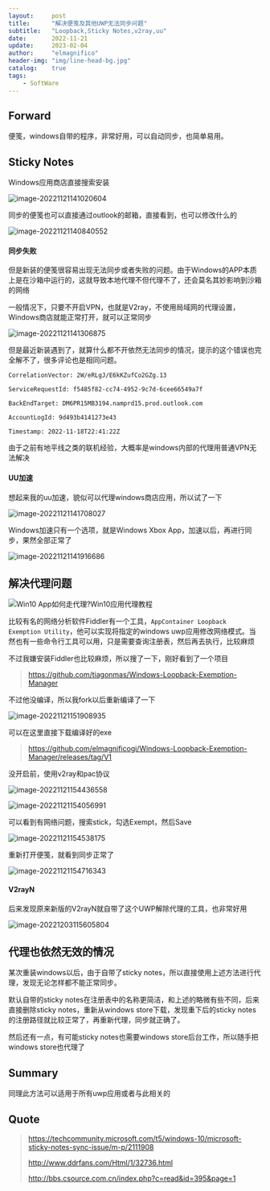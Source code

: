 ```yaml
---
layout:     post
title:      "解决便笺及其他UWP无法同步问题"
subtitle:   "Loopback,Sticky Notes,v2ray,uu"
date:       2022-11-21
update:     2023-02-04
author:     "elmagnifico"
header-img: "img/line-head-bg.jpg"
catalog:    true
tags:
    - SoftWare
---
```


## Forward

便笺，windows自带的程序，非常好用，可以自动同步，也简单易用。



## Sticky Notes

Windows应用商店直接搜索安装

![image-20221121141020604](http://img.elmagnifico.tech:9514/static/upload/elmagnifico/202211211410681.png)



同步的便笺也可以直接通过outlook的邮箱，直接看到，也可以修改什么的

![image-20221121140840552](http://img.elmagnifico.tech:9514/static/upload/elmagnifico/202211211408641.png)



#### 同步失败

但是新装的便笺很容易出现无法同步或者失败的问题。由于Windows的APP本质上是在沙箱中运行的，这就导致本地代理不但代理不了，还会莫名其妙影响到沙箱的网络

一般情况下，只要不开启VPN，也就是V2ray，不使用局域网的代理设置，Windows商店就能正常打开，就可以正常同步

![image-20221121141306875](http://img.elmagnifico.tech:9514/static/upload/elmagnifico/202211211413946.png)



但是最近新装遇到了，就算什么都不开依然无法同步的情况，提示的这个错误也完全解不了，很多评论也是相同问题。

```
CorrelationVector: 2W/eRLgJ/E6kKZufCo2GZg.13

ServiceRequestId: f5485f82-cc74-4952-9c7d-6cee66549a7f

BackEndTarget: DM6PR15MB3194.namprd15.prod.outlook.com

AccountLogId: 9d493b4141273e43

Timestamp: 2022-11-18T22:41:22Z
```

由于之前有地平线之类的联机经验，大概率是windows内部的代理用普通VPN无法解决



#### UU加速

想起来我的uu加速，貌似可以代理windows商店应用，所以试了一下

![image-20221121141708027](http://img.elmagnifico.tech:9514/static/upload/elmagnifico/202211211417247.png)

Windows加速只有一个选项，就是Windows Xbox App，加速以后，再进行同步，果然全部正常了

![image-20221121141916686](http://img.elmagnifico.tech:9514/static/upload/elmagnifico/202211211419752.png)

## 解决代理问题

![Win10 App如何走代理?Win10应用代理教程](http://img.elmagnifico.tech:9514/static/upload/elmagnifico/202211211516727.jpeg)

比较有名的网络分析软件Fiddler有一个工具，`AppContainer Loopback Exemption Utility`，他可以实现将指定的windows uwp应用修改网络模式。当然也有一些命令行工具可以用，只是需要查询注册表，然后再去执行，比较麻烦



不过我嫌安装Fiddler也比较麻烦，所以搜了一下，刚好看到了一个项目

> https://github.com/tiagonmas/Windows-Loopback-Exemption-Manager

不过他没编译，所以我fork以后重新编译了一下

![image-20221121151908935](http://img.elmagnifico.tech:9514/static/upload/elmagnifico/202211211519989.png)

可以在这里直接下载编译好的exe

> https://github.com/elmagnificogi/Windows-Loopback-Exemption-Manager/releases/tag/V1



没开启前，使用v2ray和pac协议

![image-20221121154436558](http://img.elmagnifico.tech:9514/static/upload/elmagnifico/202211211544636.png)

![image-20221121154056991](http://img.elmagnifico.tech:9514/static/upload/elmagnifico/202211211540061.png)

可以看到有网络问题，搜索stick，勾选Exempt，然后Save

![image-20221121154538175](http://img.elmagnifico.tech:9514/static/upload/elmagnifico/202211211545212.png)

重新打开便笺，就看到同步正常了

![image-20221121154716343](http://img.elmagnifico.tech:9514/static/upload/elmagnifico/202211211547406.png)



#### V2rayN

后来发现原来新版的V2rayN就自带了这个UWP解除代理的工具，也非常好用

![image-20221203115605804](http://img.elmagnifico.tech:9514/static/upload/elmagnifico/202212031156960.png)



## 代理也依然无效的情况

某次重装windows以后，由于自带了sticky notes，所以直接使用上述方法进行代理，发现无论怎样都不能正常同步。

默认自带的sticky notes在注册表中的名称更简洁，和上述的略微有些不同，后来直接删除sticky notes，重新从windows store下载，发现重下后的sticky notes的注册路径就比较正常了，再重新代理，同步就正确了。

然后还有一点，有可能sticky notes也需要windows store后台工作，所以随手把windows store也代理了



## Summary

同理此方法可以适用于所有uwp应用或者与此相关的



## Quote

>https://techcommunity.microsoft.com/t5/windows-10/microsoft-sticky-notes-sync-issue/m-p/2111908
>
>http://www.ddrfans.com/Html/1/32736.html
>
>http://bbs.csource.com.cn/index.php?c=read&id=395&page=1

